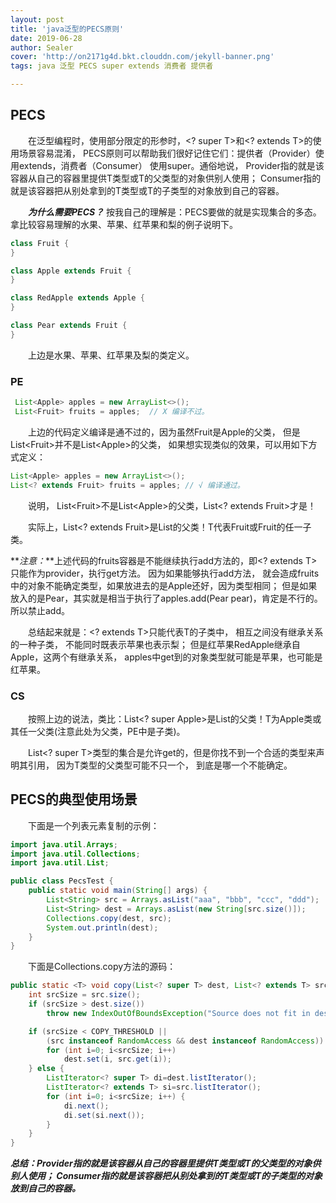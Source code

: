 ```yaml
---
layout: post
title: 'java泛型的PECS原则'
date: 2019-06-28
author: Sealer
cover: 'http://on2171g4d.bkt.clouddn.com/jekyll-banner.png'
tags: java 泛型 PECS super extends 消费者 提供者  

---
```


## PECS
　　在泛型编程时，使用部分限定的形参时，<? super T>和<? extends T>的使用场景容易混淆，
PECS原则可以帮助我们很好记住它们：提供者（Provider）使用extends，消费者（Consumer）
使用super。通俗地说， Provider指的就是该容器从自己的容器里提供T类型或T的父类型的对象供别人使用；
Consumer指的就是该容器把从别处拿到的T类型或T的子类型的对象放到自己的容器。

　　**_为什么需要PECS？_** 按我自己的理解是：PECS要做的就是实现集合的多态。拿比较容易理解的水果、苹果、红苹果和梨的例子说明下。
```java
class Fruit {
}

class Apple extends Fruit {
}

class RedApple extends Apple {
}

class Pear extends Fruit {
}
```

　　上边是水果、苹果、红苹果及梨的类定义。

### PE
```java
 List<Apple> apples = new ArrayList<>();
 List<Fruit> fruits = apples;  // X 编译不过。
```
　　上边的代码定义编译是通不过的，因为虽然Fruit是Apple的父类，
但是List&lt;Fruit&gt;并不是List&lt;Apple&gt;的父类， 如果想实现类似的效果，可以用如下方式定义：
 ```java
 List<Apple> apples = new ArrayList<>();
 List<? extends Fruit> fruits = apples; // √ 编译通过。
 ```
 　　说明， List&lt;Fruit>不是List&lt;Apple&gt;的父类，List<? extends Fruit>才是！
 
 　　实际上，List<? extends Fruit>是List<T>的父类！T代表Fruit或Fruit的任一子类。
 
**_注意：_**上述代码的fruits容器是不能继续执行add方法的，即<? extends T> 只能作为provider，执行get方法。
因为如果能够执行add方法， 就会造成fruits中的对象不能确定类型，如果放进去的是Apple还好，因为类型相同；
但是如果放入的是Pear，其实就是相当于执行了apples.add(Pear pear)，肯定是不行的。 所以禁止add。

　　总结起来就是：<? extends T>只能代表T的子类中， 相互之间没有继承关系的一种子类， 不能同时既表示苹果也表示梨；
但是红苹果RedApple继承自Apple，这两个有继承关系， apples中get到的对象类型就可能是苹果，也可能是红苹果。 

### CS
　　按照上边的说法，类比：List<? super Apple>是List<T>的父类！T为Apple类或其任一父类(注意此处为父类，PE中是子类)。

　　List<? super T>类型的集合是允许get的，但是你找不到一个合适的类型来声明其引用， 因为T类型的父类型可能不只一个， 到底是哪一个不能确定。

## PECS的典型使用场景

　　下面是一个列表元素复制的示例：
```java
import java.util.Arrays;
import java.util.Collections;
import java.util.List;

public class PecsTest {
    public static void main(String[] args) {
        List<String> src = Arrays.asList("aaa", "bbb", "ccc", "ddd");
        List<String> dest = Arrays.asList(new String[src.size()]);
        Collections.copy(dest, src);
        System.out.println(dest);
    }
}
```
　　下面是Collections.copy方法的源码：
```java
public static <T> void copy(List<? super T> dest, List<? extends T> src) {
    int srcSize = src.size();
    if (srcSize > dest.size())
        throw new IndexOutOfBoundsException("Source does not fit in dest");

    if (srcSize < COPY_THRESHOLD ||
        (src instanceof RandomAccess && dest instanceof RandomAccess)) {
        for (int i=0; i<srcSize; i++)
            dest.set(i, src.get(i));
    } else {
        ListIterator<? super T> di=dest.listIterator();
        ListIterator<? extends T> si=src.listIterator();
        for (int i=0; i<srcSize; i++) {
            di.next();
            di.set(si.next());
        }
    }
}
```
**_总结：Provider指的就是该容器从自己的容器里提供T类型或T的父类型的对象供别人使用；
   Consumer指的就是该容器把从别处拿到的T类型或T的子类型的对象放到自己的容器。_**
